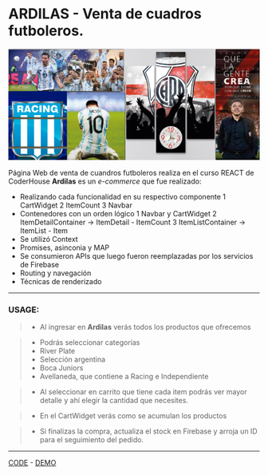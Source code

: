 
# ARDILAS - Venta de cuadros futboleros.

![Cuadros](./src/assets/img/Cuadros.png)

Página Web de venta de cuandros futboleros realiza en el curso REACT de CoderHouse
**Ardilas** es un *e-commerce* que fue realizado:
 * Realizando cada funcionalidad en su respectivo componente
 1  CartWidget
 2  ItemCount
 3  Navbar
 * Contenedores con un orden lógico
 1 Navbar y CartWidget 
 2 ItemDetailContainer -> ItemDetail - ItemCount
 3 ItemListContainer -> ItemList - Item
 * Se utilizó Context
 * Promises, asinconia y MAP
 * Se consumieron APIs que luego fueron reemplazadas por los servicios de Firebase
 * Routing y navegación
 * Técnicas de renderizado


***
### USAGE:
> * Al ingresar en  **Ardilas** verás todos los productos que ofrecemos

> * Podrás seleccionar categorías 
> * River Plate
> * Selección argentina
> * Boca Juniors
> * Avellaneda, que contiene a Racing e Independiente


> * Al seleccionar en carrito que tiene cada item podrás ver mayor detalle y ahí elegir la cantidad que necesites.

> * En el CartWidget verás como se acumulan los productos

> * Si finalizas la compra, actualiza el stock en Firebase y arroja un ID para el seguimiento del pedido.

***

[CODE](https://github.com/Pefcae/Ardilas-React.git) - [DEMO]()